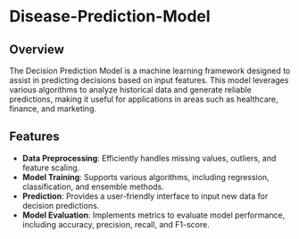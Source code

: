 # Disease-Prediction-Model

## Overview

The Decision Prediction Model is a machine learning framework designed to assist in predicting decisions based on input features. This model leverages various algorithms to analyze historical data and generate reliable predictions, making it useful for applications in areas such as healthcare, finance, and marketing.

## Features

- **Data Preprocessing**: Efficiently handles missing values, outliers, and feature scaling.
- **Model Training**: Supports various algorithms, including regression, classification, and ensemble methods.
- **Prediction**: Provides a user-friendly interface to input new data for decision predictions.
- **Model Evaluation**: Implements metrics to evaluate model performance, including accuracy, precision, recall, and F1-score.
